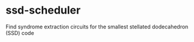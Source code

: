 # ssd-scheduler
Find syndrome extraction circuits for the smallest stellated dodecahedron (SSD) code
